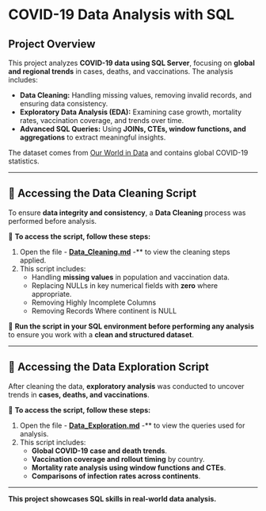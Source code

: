 # COVID-19 Data Analysis with SQL  

## Project Overview  
This project analyzes **COVID-19 data using SQL Server**, focusing on **global and regional trends** in cases, deaths, and vaccinations. The analysis includes:  
- **Data Cleaning:** Handling missing values, removing invalid records, and ensuring data consistency.  
- **Exploratory Data Analysis (EDA):** Examining case growth, mortality rates, vaccination coverage, and trends over time.  
- **Advanced SQL Queries:** Using **JOINs, CTEs, window functions, and aggregations** to extract meaningful insights.  

The dataset comes from [Our World in Data](https://ourworldindata.org/coronavirus) and contains global COVID-19 statistics.  

---

## 📂 Accessing the Data Cleaning Script  
To ensure **data integrity and consistency**, a **Data Cleaning** process was performed before analysis.  

📌 **To access the script, follow these steps:**   
1. Open the file - **[Data_Cleaning.md](Data_Cleaning.md)** -** to view the cleaning steps applied.  
2. This script includes:  
   - Handling **missing values** in population and vaccination data.   
   - Replacing NULLs in key numerical fields with **zero** where appropriate.
   - Removing Highly Incomplete Columns
   - Removing Records Where continent is NULL



📌 **Run the script in your SQL environment before performing any analysis** to ensure you work with a **clean and structured dataset**.  

---

## 📂 Accessing the Data Exploration Script  
After cleaning the data, **exploratory analysis** was conducted to uncover trends in **cases, deaths, and vaccinations**.  

📌 **To access the script, follow these steps:**    
1. Open the file - **[Data_Exploration.md](Data_Exploration.md)** -** to view the queries used for analysis.  
2. This script includes:  
   - **Global COVID-19 case and death trends**.  
   - **Vaccination coverage and rollout timing** by country.  
   - **Mortality rate analysis using window functions and CTEs**.  
   - **Comparisons of infection rates across continents**.  


---

**This project showcases SQL skills in real-world data analysis.** 

